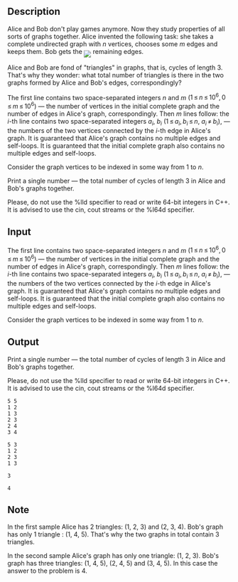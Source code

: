 ## Description

<div><p>Alice and Bob don't play games anymore. Now they study properties of all sorts of graphs together. Alice invented the following task: she takes a complete undirected graph with <span class="tex-span"><i>n</i></span> vertices, chooses some <span class="tex-span"><i>m</i></span> edges and keeps them. Bob gets the <img align="middle" class="tex-formula" src="file://qb95akfD.png" style="max-width: 100.0%;max-height: 100.0%;"> remaining edges.</p><p>Alice and Bob are fond of "triangles" in graphs, that is, cycles of length 3. That's why they wonder: what total number of triangles is there in the two graphs formed by Alice and Bob's edges, correspondingly?</p></div><div class="input-specification"><p>The first line contains two space-separated integers <span class="tex-span"><i>n</i></span> and <span class="tex-span"><i>m</i></span> (<span class="tex-span">1 ≤ <i>n</i> ≤ 10<sup class="upper-index">6</sup>, 0 ≤ <i>m</i> ≤ 10<sup class="upper-index">6</sup></span>) — the number of vertices in the initial complete graph and the number of edges in Alice's graph, correspondingly. Then <span class="tex-span"><i>m</i></span> lines follow: the <span class="tex-span"><i>i</i></span>-th line contains two space-separated integers <span class="tex-span"><i>a</i><sub class="lower-index"><i>i</i></sub></span>, <span class="tex-span"><i>b</i><sub class="lower-index"><i>i</i></sub></span> (<span class="tex-span">1 ≤ <i>a</i><sub class="lower-index"><i>i</i></sub>, <i>b</i><sub class="lower-index"><i>i</i></sub> ≤ <i>n</i></span>, <span class="tex-span"><i>a</i><sub class="lower-index"><i>i</i></sub> ≠ <i>b</i><sub class="lower-index"><i>i</i></sub></span>), — the numbers of the two vertices connected by the <span class="tex-span"><i>i</i></span>-th edge in Alice's graph. It is guaranteed that Alice's graph contains no multiple edges and self-loops. It is guaranteed that the initial complete graph also contains no multiple edges and self-loops.</p><p>Consider the graph vertices to be indexed in some way from 1 to <span class="tex-span"><i>n</i></span>.</p></div><div class="output-specification"><p>Print a single number — the total number of cycles of length 3 in Alice and Bob's graphs together.</p><p>Please, do not use the <span class="tex-font-style-tt">%lld</span> specifier to read or write 64-bit integers in С++. It is advised to use the <span class="tex-font-style-tt">cin</span>, <span class="tex-font-style-tt">cout</span> streams or the <span class="tex-font-style-tt">%I64d</span> specifier.</p></div>

## Input

<p>The first line contains two space-separated integers <span class="tex-span"><i>n</i></span> and <span class="tex-span"><i>m</i></span> (<span class="tex-span">1 ≤ <i>n</i> ≤ 10<sup class="upper-index">6</sup>, 0 ≤ <i>m</i> ≤ 10<sup class="upper-index">6</sup></span>) — the number of vertices in the initial complete graph and the number of edges in Alice's graph, correspondingly. Then <span class="tex-span"><i>m</i></span> lines follow: the <span class="tex-span"><i>i</i></span>-th line contains two space-separated integers <span class="tex-span"><i>a</i><sub class="lower-index"><i>i</i></sub></span>, <span class="tex-span"><i>b</i><sub class="lower-index"><i>i</i></sub></span> (<span class="tex-span">1 ≤ <i>a</i><sub class="lower-index"><i>i</i></sub>, <i>b</i><sub class="lower-index"><i>i</i></sub> ≤ <i>n</i></span>, <span class="tex-span"><i>a</i><sub class="lower-index"><i>i</i></sub> ≠ <i>b</i><sub class="lower-index"><i>i</i></sub></span>), — the numbers of the two vertices connected by the <span class="tex-span"><i>i</i></span>-th edge in Alice's graph. It is guaranteed that Alice's graph contains no multiple edges and self-loops. It is guaranteed that the initial complete graph also contains no multiple edges and self-loops.</p><p>Consider the graph vertices to be indexed in some way from 1 to <span class="tex-span"><i>n</i></span>.</p>

## Output

<p>Print a single number — the total number of cycles of length 3 in Alice and Bob's graphs together.</p><p>Please, do not use the <span class="tex-font-style-tt">%lld</span> specifier to read or write 64-bit integers in С++. It is advised to use the <span class="tex-font-style-tt">cin</span>, <span class="tex-font-style-tt">cout</span> streams or the <span class="tex-font-style-tt">%I64d</span> specifier.</p>





```input1
5 5
1 2
1 3
2 3
2 4
3 4

```




```input2
5 3
1 2
2 3
1 3

```




```output1
3

```




```output2
4

```



## Note

<p>In the first sample Alice has 2 triangles: (1, 2, 3) and (2, 3, 4). Bob's graph has only 1 triangle : (1, 4, 5). That's why the two graphs in total contain 3 triangles.</p><p>In the second sample Alice's graph has only one triangle: (1, 2, 3). Bob's graph has three triangles: (1, 4, 5), (2, 4, 5) and (3, 4, 5). In this case the answer to the problem is 4.</p>
